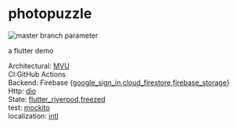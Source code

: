 # photopuzzle
![master branch parameter](https://github.com/Aethey/PuzzleFlutter/actions/workflows/github_action.yml/badge.svg)

a flutter demo 

Architectural: [MVU](https://buildflutter.com/functional-model-view-update-architecture-for-flutter/)
<br>CI:GitHub Actions
<br>Backend: Firebase {[google_sign_in](https://pub.dev/packages/google_sign_in),[cloud_firestore](https://pub.dev/packages/cloud_firestore),[firebase_storage](https://pub.dev/packages/firebase_storage)}
<br>Http: [dio](https://pub.dev/packages?q=dio)
<br>State: [flutter_riverpod](https://pub.dev/packages/flutter_riverpod),[freezed](https://pub.dev/packages/freezed)
<br>test: [mockito](https://pub.dev/packages/mockito/install)
<br>localization: [intl](https://pub.dev/packages/intl)




